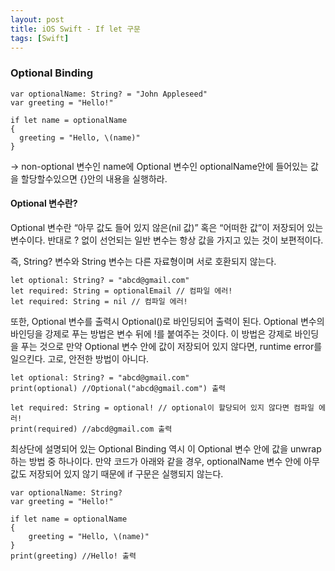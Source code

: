 ```yaml
---
layout: post
title: iOS Swift - If let 구문
tags: [Swift]
---
```


### Optional Binding

```
var optionalName: String? = "John Appleseed"
var greeting = "Hello!"

if let name = optionalName
{
  greeting = "Hello, \(name)"
}
```
-> non-optional 변수인 name에 Optional 변수인 optionalName안에 들어있는 값을 할당할수있으면 {}안의 내용을 실행하라.

#### Optional 변수란?
Optional 변수란 “아무 값도 들어 있지 않은(nil 값)” 혹은 “어떠한 값”이 저장되어 있는 변수이다. 반대로 ? 없이 선언되는 일반 변수는 항상 값을 가지고 있는 것이 보편적이다.

즉, String? 변수와 String 변수는 다른 자료형이며 서로 호환되지 않는다.

```
let optional: String? = "abcd@gmail.com"
let required: String = optionalEmail // 컴파일 에러!
let required: String = nil // 컴파일 에러!
```
또한, Optional 변수를 출력시 Optional()로 바인딩되어 출력이 된다. Optional 변수의 바인딩을 강제로 푸는 방법은 변수 뒤에 !를 붙여주는 것이다. 이 방법은 강제로 바인딩을 푸는 것으로 만약 Optional 변수 안에 값이 저장되어 있지 않다면, runtime error를 일으킨다. 고로, 안전한 방법이 아니다.

```
let optional: String? = "abcd@gmail.com"
print(optional) //Optional("abcd@gmail.com") 출력

let required: String = optional! // optional이 할당되어 있지 않다면 컴파일 에러!
print(required) //abcd@gmail.com 출력
```
최상단에 설명되어 있는 Optional Binding 역시 이 Optional 변수 안에 값을 unwrap하는 방법 중 하나이다. 만약 코드가 아래와 같을 경우, optionalName 변수 안에 아무 값도 저장되어 있지 않기 때문에 if 구문은 실행되지 않는다.
```
var optionalName: String?
var greeting = "Hello!"

if let name = optionalName
{
    greeting = "Hello, \(name)"
}
print(greeting) //Hello! 출력
```
